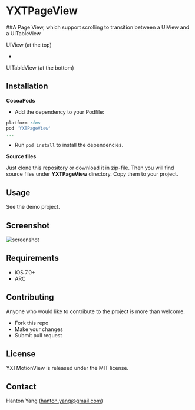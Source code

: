 # YXTPageView
##A Page View, which support scrolling to transition between a UIView and a UITableView

UIView (at the top)

  + 

UITableView (at the bottom)

Installation
-----

**CocoaPods**

* Add the dependency to your Podfile:
```ruby
platform :ios
pod 'YXTPageView'
...
```

* Run `pod install` to install the dependencies.

**Source files**

Just clone this repository or download it in zip-file. Then you will find source files under **YXTPageView** directory. Copy them to your project.

Usage
-----
See the demo project.

Screenshot
----------

![screenshot](https://github.com/hanton/YXTPageView/raw/master/screenshots/YXTPageView.gif)

Requirements
----------
* iOS 7.0+ 
* ARC

Contributing
----------
Anyone who would like to contribute to the project is more than welcome.

* Fork this repo
* Make your changes
* Submit pull request

## License
YXTMotionView is released under the MIT license. 

Contact
----------
Hanton Yang (hanton.yang@gmail.com)
